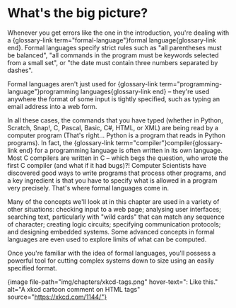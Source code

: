 # What's the big picture?

Whenever you get errors like the one in the introduction, you're dealing with a {glossary-link term="formal-language"}formal language{glossary-link end}.
Formal languages specify strict rules such as "all parentheses must be balanced", "all commands in the program must be keywords selected from a small set", or "the date must contain three numbers separated by dashes".

Formal languages aren't just used for {glossary-link term="programming-language"}programming languages{glossary-link end} &ndash; they're used anywhere the format of some input is tightly specified, such as typing an email address into a web form.

In all these cases, the commands that you have typed (whether in Python, Scratch, Snap!, C, Pascal, Basic, C#, HTML, or XML) are being read by a computer program (That's right... Python is a program that reads in Python programs).
In fact, the {glossary-link term="compiler"}compiler{glossary-link end} for a programming language is often written in its own language.
Most C compilers are written in C &ndash; which begs the question, who wrote the first C compiler (and what if it had bugs)?!
Computer Scientists have discovered good ways to write programs that process other programs, and a key ingredient is that you have to specify what is allowed in a program very precisely.
That's where formal languages come in.

Many of the concepts we'll look at in this chapter are used in a variety of other situations: checking input to a web page; analysing user interfaces; searching text, particularly with "wild cards" that can match any sequence of character; creating logic circuits; specifying communication protocols; and designing embedded systems.
Some advanced concepts in formal languages are even used to explore limits of what can be computed.

Once you're familiar with the idea of formal languages, you'll possess a powerful tool for cutting complex systems down to size using an easily specified format.

{image file-path="img/chapters/xkcd-tags.png" hover-text="<A>: Like </a>this." alt="A xkcd cartoon comment on HTML tags" source="https://xkcd.com/1144/"}
